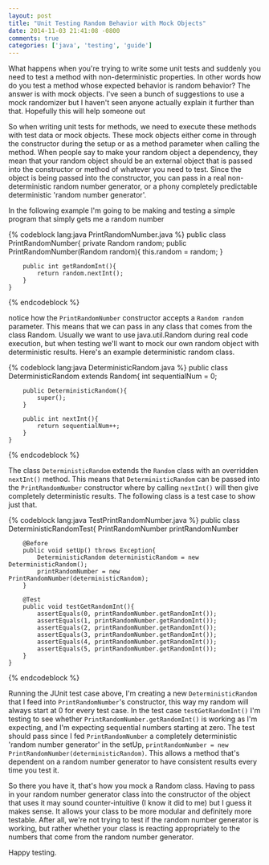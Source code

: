 ```yaml
---
layout: post
title: "Unit Testing Random Behavior with Mock Objects"
date: 2014-11-03 21:41:08 -0800
comments: true
categories: ['java', 'testing', 'guide']
---
```

What happens when you're trying to write some unit tests and suddenly you need to test a method with non-deterministic properties.  In other words how do you test a method whose expected behavior is random behavior?  The answer is with mock objects.  I've seen a bunch of suggestions to use a mock randomizer but I haven't seen anyone actually explain it further than that. Hopefully this will help someone out
<!-- more -->

So when writing unit tests for methods, we need to execute these methods with test data or mock objects.  These mock objects either come in through the constructor during the setup or as a method parameter when calling the method.  When people say to make your random object a dependency, they mean that your random object should be an external object that is passed into the constructor or method of whatever you need to test. Since the object is being passed into the constructor, you can pass in a real non-deterministic random number generator, or a phony completely predictable deterministic 'random number generator'.

In the following example I'm going to be making and testing a simple program that simply gets me a random number

{% codeblock lang:java PrintRandomNumber.java %}
    public class PrintRandomNumber{
        private Random random;
        public PrintRandomNumber(Random random){
            this.random = random;
        }
        
        public int getRandomInt(){
            return random.nextInt();
        }
    }
{% endcodeblock %}

notice how the <code>PrintRandomNumber</code> constructor accepts a <code>Random random</code> parameter.  This means that we can pass in any class that comes from the class Random. Usually we want to use java.util.Random during real code execution, but when testing we'll want to mock our own random object with deterministic results.  Here's an example deterministic random class.

{% codeblock lang:java DeterministicRandom.java %}
    public class DeterministicRandom extends Random{
        int sequentialNum = 0;
        
        public DeterministicRandom(){
            super();
        }
        
        public int nextInt(){
            return sequentialNum++;
        }
    }
{% endcodeblock %}

The class <code>DeterministicRandom</code> extends the <code>Random</code> class with an overridden <code>nextInt()</code> method. This means that <code>DeterministicRandom</code> can be passed into the <code>PrintRandomNumber</code> constructor where by calling <code>nextInt()</code> will then give completely deterministic results.  The following class is a test case to show just that.

{% codeblock lang:java TestPrintRandomNumber.java %}
    public class DeterministicRandomTest{
        PrintRandomNumber printRandomNumber 
    
        @Before
        public void setUp() throws Exception{
            DeterministicRandom deterministicRandom = new DeterministicRandom();
            printRandomNumber = new PrintRandomNumber(deterministicRandom);
        }
        
        @Test
        public void testGetRandomInt(){
            assertEquals(0, printRandomNumber.getRandomInt());
            assertEquals(1, printRandomNumber.getRandomInt());
            assertEquals(2, printRandomNumber.getRandomInt());
            assertEquals(3, printRandomNumber.getRandomInt());
            assertEquals(4, printRandomNumber.getRandomInt());
            assertEquals(5, printRandomNumber.getRandomInt());
        }
    }
{% endcodeblock %}

Running the JUnit test case above, I'm creating a new <code>DeterministicRandom</code> that I feed into <code>PrintRandomNumber</code>'s constructor, this way my random will always start at 0 for every test case. In the test case <code>testGetRandomInt()</code> I'm testing to see whether <code>PrintRandomNumber.getRandomInt()</code> is working as I'm expecting, and I'm expecting sequential numbers starting at zero.  The test should pass since I fed <code>PrintRandomNumber</code> a completely deterministic 'random number generator' in the setUp, <code>printRandomNumber = new PrintRandomNumber(deterministicRandom)</code>. This allows a method that's dependent on a random number generator to have consistent results every time you test it.

So there you have it, that's how you mock a Random class.  Having to pass in your random number generator class into the constructor of the object that uses it may sound counter-intuitive (I know it did to me) but I guess it makes sense.  It allows your class to be more modular and definitely more testable. After all, we're not trying to test if the random number generator is working, but rather whether your class is reacting appropriately to the numbers that come from the random number generator.

Happy testing.